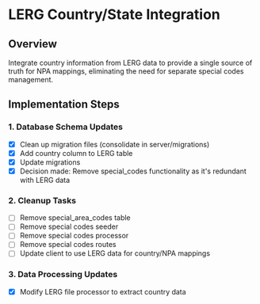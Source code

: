 # LERG Country/State Integration

## Overview

Integrate country information from LERG data to provide a single source of truth for NPA mappings, eliminating the need for separate special codes management.

## Implementation Steps

### 1. Database Schema Updates

- [x] Clean up migration files (consolidate in server/migrations)
- [x] Add country column to LERG table
- [x] Update migrations
- [x] Decision made: Remove special_codes functionality as it's redundant with LERG data

### 2. Cleanup Tasks

- [ ] Remove special_area_codes table
- [ ] Remove special codes seeder
- [ ] Remove special codes processor
- [ ] Remove special codes routes
- [ ] Update client to use LERG data for country/NPA mappings

### 3. Data Processing Updates

- [x] Modify LERG file processor to extract country data
<!-- 
### 4. Store/Service Updates

- [ ] Update LergState interface for country data
- [ ] Modify store actions and getters
- [ ] Update services to handle unified data

### 5. UI Updates

- [ ] Modify AdminLergView to show unified data
- [ ] Update special codes section to use LERG data
- [ ] Add country/state relationship display

### 6. Migration Path

- [ ] Plan deprecation of special codes
- [ ] Add data migration utilities
- [ ] Update documentation -->
